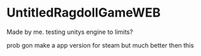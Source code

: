 # UntitledRagdollGameWEB

Made by me. testing unitys engine to limits?

prob gon make a app version for steam but much better then this
